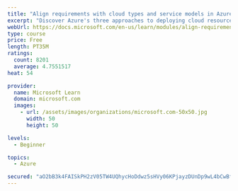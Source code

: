 ```yaml
---
title: "Align requirements with cloud types and service models in Azure"
excerpt: "Discover Azure's three approaches to deploying cloud resources -- public, private, and hybrid -- and learn the difference each makes in your Azure services."
webUrl: https://docs.microsoft.com/en-us/learn/modules/align-requirements-in-azure/
type: course
price: Free
length: PT35M
ratings:
  count: 8201
  average: 4.7551517
heat: 54

provider:
  name: Microsoft Learn
  domain: microsoft.com
  images:
    - url: /assets/images/organizations/microsoft.com-50x50.jpg
      width: 50
      height: 50

levels:
  - Beginner

topics:
  - Azure

secured: "aO2bB3k4FAISkPH2zV05TW4UQhycHoDdwz5sHVy06KPjayzDUnDp9wL4bCwBfbvJznPydd+e+CKRSevMUogyB6/6OFEWVddaxtdtaGKmtbRUclb3iZlgS+0qmzsd3J58wPRtHPeOiRR6M393aBl4CJUE5YU1bG4ihnVt9Pt6mXzNlVtKhZFQ3FdEhhxDvQe91ghtaw724XMJGwQ1Fl72It5aQLrFmQPlUnqM6/+hs4kY8JNYY6mEU0RYKiwzLmrhdcNT7ndg68u3MFoL2zfoP54XYEIzy81T8nuDheC2RNzRE9U4BiYew+rDms7KLlTHFUe3SIN+K8+lXQLC2rGLzVmQWyZ4Cm7X7S5pj+MldbgwRxoEgR5IA7yH5fkl5QN401ANuonFhDm9tPo8Y2KNgiuenURl1w/IdLYHga75h4U=;Ok67eca4WqJem0jKTMndOQ=="
---
```


